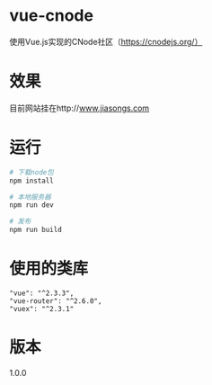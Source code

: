 # vue-cnode

使用Vue.js实现的CNode社区（https://cnodejs.org/）

# 效果

目前网站挂在http://www.jiasongs.com

# 运行

``` bash
# 下载node包
npm install

# 本地服务器
npm run dev

# 发布
npm run build

```
# 使用的类库
```
"vue": "^2.3.3",
"vue-router": "^2.6.0",
"vuex": "^2.3.1"

```
# 版本

1.0.0